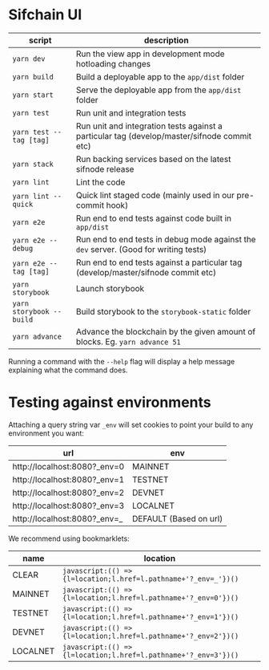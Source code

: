 # Sifchain UI

| script                   | description                                                                                 |
| ------------------------ | ------------------------------------------------------------------------------------------- |
| `yarn dev`               | Run the view app in development mode hotloading changes                                     |
| `yarn build`             | Build a deployable app to the `app/dist` folder                                             |
| `yarn start`             | Serve the deployable app from the `app/dist` folder                                         |
| `yarn test`              | Run unit and integration tests                                                              |
| `yarn test --tag [tag]`  | Run unit and integration tests against a particular tag (develop/master/sifnode commit etc) |
| `yarn stack`             | Run backing services based on the latest sifnode release                                    |
| `yarn lint`              | Lint the code                                                                               |
| `yarn lint --quick`      | Quick lint staged code (mainly used in our pre-commit hook)                                 |
| `yarn e2e`               | Run end to end tests against code built in `app/dist`                                       |
| `yarn e2e --debug`       | Run end to end tests in debug mode against the `dev` server. (Good for writing tests)       |
| `yarn e2e --tag [tag]`   | Run end to end tests against a particular tag (develop/master/sifnode commit etc)           |
| `yarn storybook`         | Launch storybook                                                                            |
| `yarn storybook --build` | Build storybook to the `storybook-static` folder                                            |
| `yarn advance`           | Advance the blockchain by the given amount of blocks. Eg. `yarn advance 51`                 |

Running a command with the `--help` flag will display a help message explaining what the command does.

# Testing against environments

Attaching a query string var `_env` will set cookies to point your build to any environment you want:

| url                            | env                    |
| ------------------------------ | ---------------------- |
| http://localhost:8080?\_env=0  | MAINNET                |
| http://localhost:8080?\_env=1  | TESTNET                |
| http://localhost:8080?\_env=2  | DEVNET                 |
| http://localhost:8080?\_env=3  | LOCALNET               |
| http://localhost:8080?\_env=\_ | DEFAULT (Based on url) |

We recommend using bookmarklets:

| name     | location                                                        |
| -------- | --------------------------------------------------------------- |
| CLEAR    | `javascript:(() => {l=location;l.href=l.pathname+'?_env=_'})()` |
| MAINNET  | `javascript:(() => {l=location;l.href=l.pathname+'?_env=0'})()` |
| TESTNET  | `javascript:(() => {l=location;l.href=l.pathname+'?_env=1'})()` |
| DEVNET   | `javascript:(() => {l=location;l.href=l.pathname+'?_env=2'})()` |
| LOCALNET | `javascript:(() => {l=location;l.href=l.pathname+'?_env=3'})()` |
